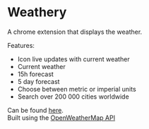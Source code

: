 # Weathery
A chrome extension that displays the weather.

Features:
* Icon live updates with current weather
* Current weather
* 15h forecast
* 5 day forecast
* Choose between metric or imperial units
* Search over 200 000 cities worldwide

Can be found [here](https://chrome.google.com/webstore/detail/weathery-weather/eknnpofdolaciafcnokdbgfelpmdpceb).    
Built using the [OpenWeatherMap API](http://openweathermap.org)
